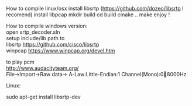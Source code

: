 

How to compile linux/osx
install libsrtp (https://github.com/dozeo/libsrtp I recomend)
install libpcap
mkdir build
cd build
cmake ..
make
enjoy !


How to compile windows version:  
open srtp_decoder.sln   
setup include/lib path to   
libsrtp  https://github.com/cisco/libsrtp  
winpcap https://www.winpcap.org/devel.htm  


to play pcm  
http://www.audacityteam.org/  
File->Import->Raw data-> A-Law:Little-Endian:1 Channel(Mono):0:100:8000Hz  

Linux:  
  
sudo apt-get install  libsrtp-dev

